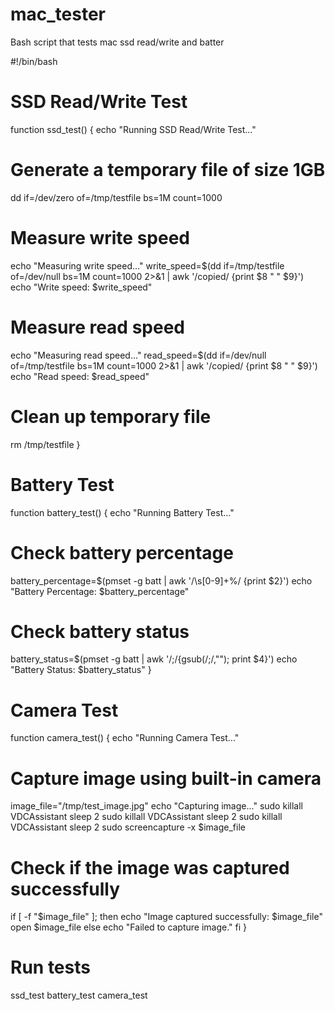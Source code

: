# mac_tester
Bash script that tests mac ssd read/write and batter

#!/bin/bash

# SSD Read/Write Test
function ssd_test() {
  echo "Running SSD Read/Write Test..."
  
  # Generate a temporary file of size 1GB
  dd if=/dev/zero of=/tmp/testfile bs=1M count=1000
  
  # Measure write speed
  echo "Measuring write speed..."
  write_speed=$(dd if=/tmp/testfile of=/dev/null bs=1M count=1000 2>&1 | awk '/copied/ {print $8 " " $9}')
  echo "Write speed: $write_speed"
  
  # Measure read speed
  echo "Measuring read speed..."
  read_speed=$(dd if=/dev/null of=/tmp/testfile bs=1M count=1000 2>&1 | awk '/copied/ {print $8 " " $9}')
  echo "Read speed: $read_speed"
  
  # Clean up temporary file
  rm /tmp/testfile
}

# Battery Test
function battery_test() {
  echo "Running Battery Test..."
  
  # Check battery percentage
  battery_percentage=$(pmset -g batt | awk '/\s[0-9]+%/ {print $2}')
  echo "Battery Percentage: $battery_percentage"
  
  # Check battery status
  battery_status=$(pmset -g batt | awk '/;/{gsub(/;/,""); print $4}')
  echo "Battery Status: $battery_status"
}

# Camera Test
function camera_test() {
  echo "Running Camera Test..."
  
  # Capture image using built-in camera
  image_file="/tmp/test_image.jpg"
  echo "Capturing image..."
  sudo killall VDCAssistant
  sleep 2
  sudo killall VDCAssistant
  sleep 2
  sudo killall VDCAssistant
  sleep 2
  sudo screencapture -x $image_file
  
  # Check if the image was captured successfully
  if [ -f "$image_file" ]; then
    echo "Image captured successfully: $image_file"
    open $image_file
  else
    echo "Failed to capture image."
  fi
}

# Run tests
ssd_test
battery_test
camera_test
